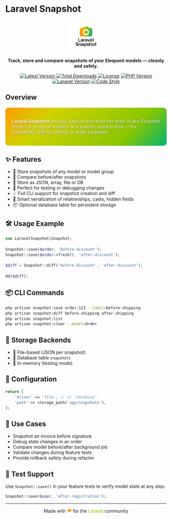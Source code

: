 # Laravel Snapshot

<div align="center">
  <img src="new_logo.png" alt="Laravel Snapshot" width="100">
  <p><strong>Track, store and compare snapshots of your Eloquent models — cleanly and safely.</strong></p>

  [![Latest Version](https://img.shields.io/packagist/v/grazulex/laravel-snapshot)](https://packagist.org/packages/grazulex/laravel-snapshot)
  [![Total Downloads](https://img.shields.io/packagist/dt/grazulex/laravel-snapshot)](https://packagist.org/packages/grazulex/laravel-snapshot)
  [![License](https://img.shields.io/github/license/grazulex/laravel-snapshot)](LICENSE.md)
  [![PHP Version](https://img.shields.io/badge/php-%5E8.3-blue)](https://php.net)
  [![Laravel Version](https://img.shields.io/badge/laravel-%5E12.19-red)](https://laravel.com)
  [![Code Style](https://img.shields.io/badge/code%20style-pint-orange)](https://github.com/laravel/pint)
</div>

## Overview

<div style="background: linear-gradient(135deg, #FF9900 0%, #D2D200 25%, #88C600 75%, #00B470 100%); padding: 20px; border-radius: 10px; margin: 20px 0; color: #ffffff; text-shadow: 1px 1px 2px rgba(0,0,0,0.5);">

**Laravel Snapshot** lets you capture and store the state of any Eloquent model (or group of models) at a specific point in time — for traceability, diffing, testing, or audit purposes.

</div>

## ✨ Features

- 📸 Store snapshots of any model or model group
- 🔁 Compare before/after snapshots
- 📂 Store as JSON, array, file or DB
- 🧪 Perfect for testing or debugging changes
- ✅ Full CLI support for snapshot creation and diff
- 🧠 Smart serialization of relationships, casts, hidden fields
- 📦 Optional database table for persistent storage

## 🛠 Usage Example

```php
use LaravelSnapshot\Snapshot;

Snapshot::save($order, 'before-discount');
Snapshot::save($order->fresh(), 'after-discount');

$diff = Snapshot::diff('before-discount', 'after-discount');

dd($diff);
```

## 📦 CLI Commands

```bash
php artisan snapshot:save order:123 --label=before-shipping
php artisan snapshot:diff before-shipping after-shipping
php artisan snapshot:list
php artisan snapshot:clear --model=Order
```

## 💾 Storage Backends

- 📁 File-based (JSON per snapshot)
- 🧠 Database table `snapshots`
- 🧪 In-memory (testing mode)

## 🧰 Configuration

```php
return [
    'driver' => 'file', // or 'database'
    'path' => storage_path('app/snapshots'),
];
```

## 🧠 Use Cases

- Snapshot an invoice before signature
- Debug state changes in an order
- Compare model before/after background job
- Validate changes during feature tests
- Provide rollback safety during refactor

## 🧪 Test Support

Use `Snapshot::save()` in your feature tests to verify model state at any step.

```php
Snapshot::save($user, 'after-registration');
```

---

<div align="center">
  Made with <span style="color: #FF9900;">❤️</span> for the <span style="color: #88C600;">Laravel</span> community
</div>
